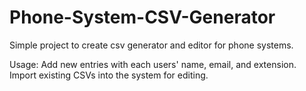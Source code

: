 # Phone-System-CSV-Generator
Simple project to create csv generator and editor for phone systems.

Usage: Add new entries with each users' name, email, and extension. Import existing CSVs into the system for editing.
